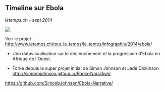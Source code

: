 ## Timeline sur Ebola
_letemps.ch - sept 2014_

![](http://www.letemps.ch/tout_le_temps/le_temps/infographie/2014/ebola/css/image.jpg)

Voir le projet : http://www.letemps.ch/tout_le_temps/le_temps/infographie/2014/ebola/

- Une datavisualisation sur le déclenchement et la progression d'Ebola en Afrique de l'Ouest.

- Forké depuis le super projet initial de Simon Johnson et Jade Dickinson
http://simonbjohnson.github.io/Ebola-Narrative/

https://github.com/SimonbJohnson/Ebola-Narrative/
